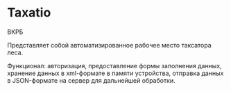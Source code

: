 # Taxatio
 ВКРБ

Представляет собой автоматизированное рабочее место таксатора леса.

Функционал: авторизация, предоставление формы заполнения данных, хранение данных в xml-формате в памяти устройства, отправка данных в JSON-формате на сервер для дальнейшей обработки.
